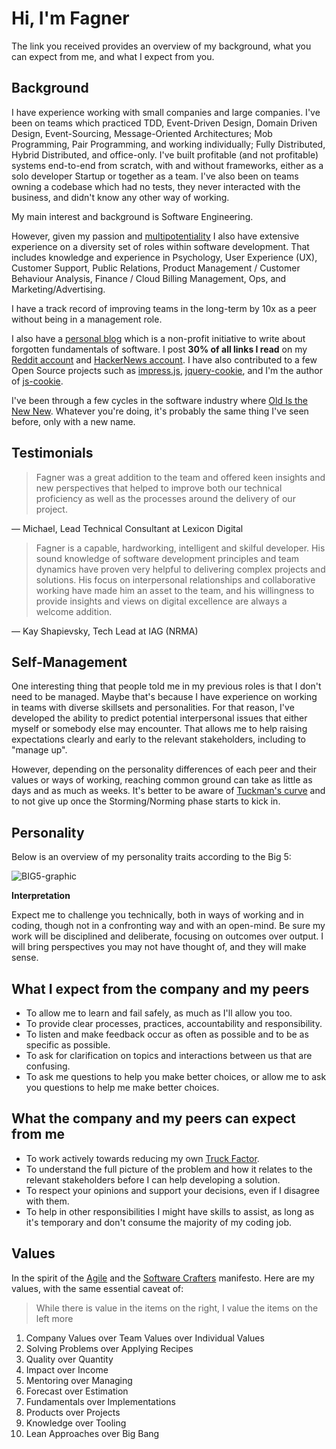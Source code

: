 # Hi, I'm Fagner

The link you received provides an overview of my background, what you can expect from me, and what I expect from you.

## Background

I have experience working with small companies and large companies. I've been on teams which practiced TDD, Event-Driven Design, Domain Driven Design, Event-Sourcing, Message-Oriented Architectures; Mob Programming, Pair Programming, and working individually; Fully Distributed, Hybrid Distributed, and office-only. I've built profitable (and not profitable) systems end-to-end from scratch, with and without frameworks, either as a solo developer Startup or together as a team. I've also been on teams owning a codebase which had no tests, they never interacted with the business, and didn't know any other way of working.

My main interest and background is Software Engineering.

However, given my passion and [multipotentiality](https://en.wikipedia.org/wiki/Multipotentiality#:~:text=A%20multipotentialite%20is%20a%20person,calling%E2%80%9D%20the%20way%20specialists%20do.) I also have extensive experience on a diversity set of roles within software development. That includes knowledge and experience in Psychology, User Experience (UX), Customer Support, Public Relations, Product Management / Customer Behaviour Analysis, Finance / Cloud Billing Management, Ops, and Marketing/Advertising.

I have a track record of improving teams in the long-term by 10x as a peer without being in a management role.

I also have a [personal blog](https://fagnerbrack.com) which is a non-profit initiative to write about forgotten fundamentals of software. I post **30% of all links I read** on my [Reddit account](https://reddit.com/user/fagnerbrack) and [HackerNews account](https://news.ycombinator.com/submitted?id=fagnerbrack). I have also contributed to a few Open Source projects such as [impress.js](https://github.com/impress/impress.js), [jquery-cookie](https://github.com/carhartl), and I'm the author of [js-cookie](https://github.com/js-cookie/js-cookie).

I've been through a few cycles in the software industry where [Old Is the New New](https://www.youtube.com/watch?v=AbgsfeGvg3E). Whatever you're doing, it's probably the same thing I've seen before, only with a new name.

## Testimonials

<blockquote>
 <p>Fagner was a great addition to the team and offered keen insights and new perspectives that helped to improve both our technical proficiency as well as the processes around the delivery of our project.</p>
</blockquote>
<p>— Michael, Lead Technical Consultant at Lexicon Digital</p>

<blockquote>
 <p>Fagner is a capable, hardworking, intelligent and skilful developer. His sound knowledge of software development principles and team dynamics have proven very helpful to delivering complex projects and solutions. His focus on interpersonal relationships and collaborative working have made him an asset to the team, and his willingness to provide insights and views on digital excellence are always a welcome addition.</p>
</blockquote>
<p>— Kay Shapievsky, Tech Lead at IAG (NRMA)</p>

## Self-Management

One interesting thing that people told me in my previous roles is that I don't need to be managed. Maybe that's because I have experience on working in teams with diverse skillsets and personalities. For that reason, I've developed the ability to predict potential interpersonal issues that either myself or somebody else may encounter. That allows me to help raising expectations clearly and early to the relevant stakeholders, including to "manage up".

However, depending on the personality differences of each peer and their values or ways of working, reaching common ground can take as little as days and as much as weeks. It's better to be aware of [Tuckman's curve](https://en.wikipedia.org/wiki/Tuckman%27s_stages_of_group_development) and to not give up once the Storming/Norming phase starts to kick in.

## Personality

Below is an overview of my personality traits according to the Big 5:

![BIG5-graphic](https://user-images.githubusercontent.com/835857/165518296-9d30ec06-9583-423d-8ae8-8ae55e856ac6.png)

**Interpretation**

Expect me to challenge you technically, both in ways of working and in coding, though not in a confronting way and with an open-mind. Be sure my work will be disciplined and deliberate, focusing on outcomes over output. I will bring perspectives you may not have thought of, and they will make sense.

## What I expect from the company and my peers

* To allow me to learn and fail safely, as much as I'll allow you too.
* To provide clear processes, practices, accountability and responsibility.
* To listen and make feedback occur as often as possible and to be as specific as possible.
* To ask for clarification on topics and interactions between us that are confusing.
* To ask me questions to help you make better choices, or allow me to ask you questions to help me make better choices.

## What the company and my peers can expect from me

* To work actively towards reducing my own [Truck Factor](http://www.agileadvice.com/2005/05/15/agilemanagement/truck-factor/).
* To understand the full picture of the problem and how it relates to the relevant stakeholders before I can help developing a solution.
* To respect your opinions and support your decisions, even if I disagree with them.
* To help in other responsibilities I might have skills to assist, as long as it's temporary and don't consume the majority of my coding job.

## Values

In the spirit of the [Agile](https://agilemanifesto.org/) and the [Software Crafters](http://manifesto.softwarecraftsmanship.org/) manifesto. Here are my values, with the same essential caveat of:

> While there is value in the items on the right, I value the items on the left more

1. Company Values over Team Values over Individual Values
2. Solving Problems over Applying Recipes
3. Quality over Quantity
4. Impact over Income
5. Mentoring over Managing
6. Forecast over Estimation
7. Fundamentals over Implementations
8. Products over Projects
9. Knowledge over Tooling
10. Lean Approaches over Big Bang
